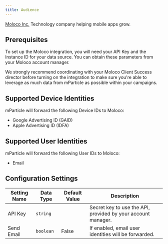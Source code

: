 ```yaml
---
title: Audience
---
```


[Moloco Inc.](http://www.molocoads.com) Technology company helping mobile apps grow.

## Prerequisites

To set up the Moloco integration, you will need your API Key and the Instance ID for your data source. You can obtain these parameters from your Moloco account manager.

We strongly recommend coordinating with your Moloco Client Success director before turning on the integration to make sure you're able to leverage as much data from mParticle as possible within your campaigns.

## Supported Device Identities

mParticle will forward the following Device IDs to Moloco:

* Google Advertising ID (GAID)
* Apple Advertising ID (IDFA)

## Supported User Identities

mParticle will forward the following User IDs to Moloco:

* Email

## Configuration Settings

| Setting Name| Data Type | Default Value | Description |
|---|---|---|---|
| API Key | `string` | | Secret key to use the API, provided by your account manager. |
| Send Email | `boolean` | False | If enabled, email user identities will be forwarded. |
